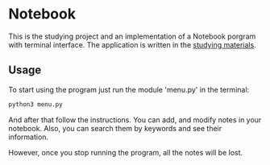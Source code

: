 # Notebook

This is the studying project and an implementation of a Notebook porgram with terminal interface. The application is written in the [studying materials](https://library.kre.dp.ua/Books/2-4%20kurs/%D0%9F%D1%80%D0%BE%D0%B3%D1%80%D0%B0%D0%BC%D1%83%D0%B2%D0%B0%D0%BD%D0%BD%D1%8F%20%2B%20%D0%BC%D0%BE%D0%B2%D0%B8%20%D0%BF%D1%80%D0%BE%D0%B3%D1%80%D0%B0%D0%BC%D1%83%D0%B2%D0%B0%D0%BD%D0%BD%D1%8F/Python/Python_3_Object_Oriented_Programming.pdf).

## Usage

To start using the program just run the module 'menu.py' in the terminal:

```bash
python3 menu.py
```

And after that follow the instructions. You can add, and modify notes in your notebook. Also, you can search them by keywords and see their information.

However, once you stop running the program, all the notes will be lost.
